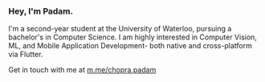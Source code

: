 ### Hey, I'm Padam.

I'm a second-year student at the University of Waterloo, pursuing a bachelor's in Computer Science. I am highly interested in Computer Vision, ML, and Mobile Application Development- both native and cross-platform via Flutter.

Get in touch with me at [m.me/chopra.padam](https://m.me/chopra.padam)
